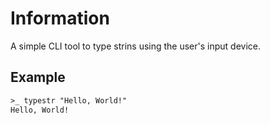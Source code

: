 # Information

A simple CLI tool to type strins using the user's input device.

## Example

```txt
>_ typestr "Hello, World!"
Hello, World!
```

